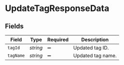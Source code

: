 # UpdateTagResponseData


## Fields

| Field              | Type               | Required           | Description        |
| ------------------ | ------------------ | ------------------ | ------------------ |
| `tagId`            | *string*           | :heavy_minus_sign: | Updated tag ID.    |
| `tagName`          | *string*           | :heavy_minus_sign: | Updated tag name.  |
